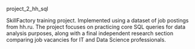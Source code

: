 project_2_hh_sql

SkillFactory training project. Implemented using a dataset of job postings from hh.ru. The project focuses on practicing core SQL queries for data analysis purposes, along with a final independent research section comparing job vacancies for IT and Data Science professionals.

